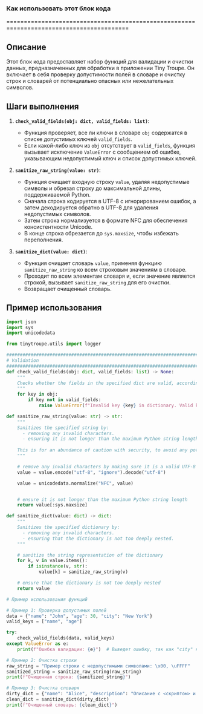 ### Как использовать этот блок кода
=========================================================================================

Описание
-------------------------
Этот блок кода предоставляет набор функций для валидации и очистки данных, предназначенных для обработки в приложении Tiny Troupe. Он включает в себя проверку допустимости полей в словаре и очистку строк и словарей от потенциально опасных или нежелательных символов.

Шаги выполнения
-------------------------
1. **`check_valid_fields(obj: dict, valid_fields: list)`**:
   - Функция проверяет, все ли ключи в словаре `obj` содержатся в списке допустимых ключей `valid_fields`.
   - Если какой-либо ключ из `obj` отсутствует в `valid_fields`, функция вызывает исключение `ValueError` с сообщением об ошибке, указывающим недопустимый ключ и список допустимых ключей.

2. **`sanitize_raw_string(value: str)`**:
   - Функция очищает входную строку `value`, удаляя недопустимые символы и обрезая строку до максимальной длины, поддерживаемой Python.
   - Сначала строка кодируется в UTF-8 с игнорированием ошибок, а затем декодируется обратно в UTF-8 для удаления недопустимых символов.
   - Затем строка нормализуется в формате NFC для обеспечения консистентности Unicode.
   - В конце строка обрезается до `sys.maxsize`, чтобы избежать переполнения.

3. **`sanitize_dict(value: dict)`**:
   - Функция очищает словарь `value`, применяя функцию `sanitize_raw_string` ко всем строковым значениям в словаре.
   - Проходит по всем элементам словаря и, если значение является строкой, вызывает `sanitize_raw_string` для его очистки.
   - Возвращает очищенный словарь.

Пример использования
-------------------------

```python
import json
import sys
import unicodedata

from tinytroupe.utils import logger

################################################################################
# Validation
################################################################################
def check_valid_fields(obj: dict, valid_fields: list) -> None:
    """
    Checks whether the fields in the specified dict are valid, according to the list of valid fields. If not, raises a ValueError.
    """
    for key in obj:
        if key not in valid_fields:
            raise ValueError(f"Invalid key {key} in dictionary. Valid keys are: {valid_fields}")

def sanitize_raw_string(value: str) -> str:
    """
    Sanitizes the specified string by: 
      - removing any invalid characters.
      - ensuring it is not longer than the maximum Python string length.
    
    This is for an abundance of caution with security, to avoid any potential issues with the string.
    """

    # remove any invalid characters by making sure it is a valid UTF-8 string
    value = value.encode("utf-8", "ignore").decode("utf-8")

    value = unicodedata.normalize("NFC", value)


    # ensure it is not longer than the maximum Python string length
    return value[:sys.maxsize]

def sanitize_dict(value: dict) -> dict:
    """
    Sanitizes the specified dictionary by:
      - removing any invalid characters.
      - ensuring that the dictionary is not too deeply nested.
    """

    # sanitize the string representation of the dictionary
    for k, v in value.items():
        if isinstance(v, str):
            value[k] = sanitize_raw_string(v)

    # ensure that the dictionary is not too deeply nested
    return value

# Пример использования функций

# Пример 1: Проверка допустимых полей
data = {"name": "John", "age": 30, "city": "New York"}
valid_keys = ["name", "age"]

try:
    check_valid_fields(data, valid_keys)
except ValueError as e:
    print(f"Ошибка валидации: {e}")  # Выведет ошибку, так как "city" нет в списке допустимых ключей

# Пример 2: Очистка строки
raw_string = "Пример строки с недопустимыми символами: \x00, \uFFFF"
sanitized_string = sanitize_raw_string(raw_string)
print(f"Очищенная строка: {sanitized_string}")

# Пример 3: Очистка словаря
dirty_dict = {"name": "Alice", "description": "Описание с <скриптом> и символами \x00"}
clean_dict = sanitize_dict(dirty_dict)
print(f"Очищенный словарь: {clean_dict}")